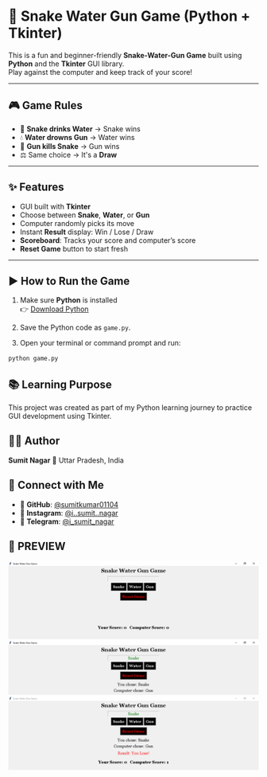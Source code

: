 # 🐍 Snake Water Gun Game (Python + Tkinter)

This is a fun and beginner-friendly **Snake-Water-Gun Game** built using **Python** and the **Tkinter** GUI library.  
Play against the computer and keep track of your score!

---

## 🎮 Game Rules

- 🐍 **Snake drinks Water** → Snake wins  
- 💧 **Water drowns Gun** → Water wins  
- 🔫 **Gun kills Snake** → Gun wins  
- ⚖️ Same choice → It's a **Draw**

---

## ✨ Features

- GUI built with **Tkinter**
- Choose between **Snake**, **Water**, or **Gun**
- Computer randomly picks its move
- Instant **Result** display: Win / Lose / Draw
- **Scoreboard**: Tracks your score and computer’s score
- **Reset Game** button to start fresh

---

## ▶️ How to Run the Game

1. Make sure **Python** is installed  
   👉 [Download Python](https://www.python.org/downloads/)

2. Save the Python code as `game.py`.

3. Open your terminal or command prompt and run:

```bash
python game.py

```
## 📚 Learning Purpose
This project was created as part of my Python learning journey to practice GUI development using Tkinter.

## 👨‍💻 Author
**Sumit Nagar**
📍 Uttar Pradesh, India

## 🤝 Connect with Me
- 💼 **GitHub**: [@sumitkumar01104](https://github.com/sumitkumar01104)
- 📸 **Instagram**: [@i..sumit..nagar](https://www.instagram.com/i._.sumit._.nagar?igsh=MW95OHE3aW1maWR3bQ==)
- 💬 **Telegram**: [@i_sumit_nagar](https://t.me/Sumitkumarha386)

## 📸 PREVIEW
![Main Window](main_screen.png)
![User Choice](after_choice.png)
![Result Display](result_display.png)



